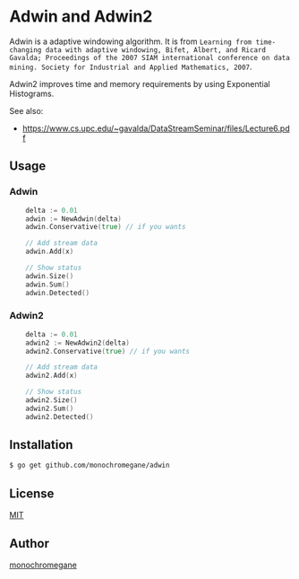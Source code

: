 # Adwin and Adwin2

Adwin is a adaptive windowing algorithm. It is from `Learning from time-changing data with adaptive windowing, Bifet, Albert, and Ricard Gavalda; Proceedings of the 2007 SIAM international conference on data mining. Society for Industrial and Applied Mathematics, 2007`.

Adwin2 improves time and memory requirements by using Exponential Histograms.

See also:
- https://www.cs.upc.edu/~gavalda/DataStreamSeminar/files/Lecture6.pdf

## Usage

### Adwin

```go
	delta := 0.01
	adwin := NewAdwin(delta)
	adwin.Conservative(true) // if you wants

	// Add stream data
	adwin.Add(x)

	// Show status
	adwin.Size()
	adwin.Sum()
	adwin.Detected()
```

### Adwin2

```go
	delta := 0.01
	adwin2 := NewAdwin2(delta)
	adwin2.Conservative(true) // if you wants

	// Add stream data
	adwin2.Add(x)

	// Show status
	adwin2.Size()
	adwin2.Sum()
	adwin2.Detected()
```

## Installation

```sh
$ go get github.com/monochromegane/adwin
```

## License

[MIT](https://github.com/monochromegane/adwin/blob/master/LICENSE)

## Author

[monochromegane](https://github.com/monochromegane)
